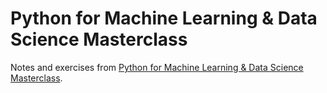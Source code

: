 # Python for Machine Learning & Data Science Masterclass

Notes and exercises from [Python for Machine Learning & Data Science Masterclass](https://www.udemy.com/course/python-for-machine-learning-data-science-masterclass).